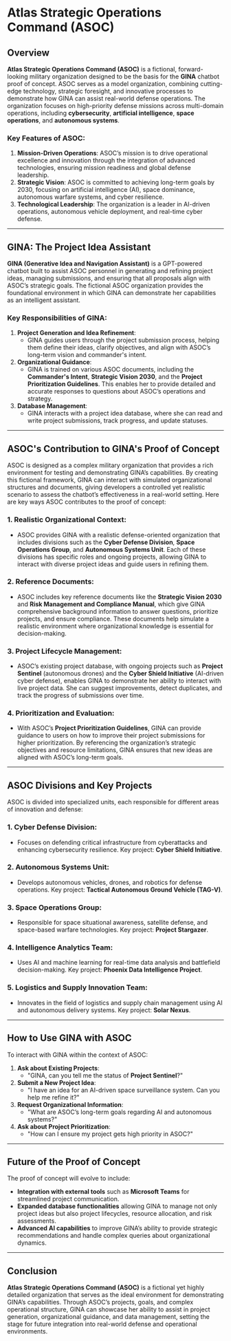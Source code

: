 # **Atlas Strategic Operations Command (ASOC)**

## **Overview**

**Atlas Strategic Operations Command (ASOC)** is a fictional, forward-looking military organization designed to be the basis for the **GINA** chatbot proof of concept. ASOC serves as a model organization, combining cutting-edge technology, strategic foresight, and innovative processes to demonstrate how GINA can assist real-world defense operations. The organization focuses on high-priority defense missions across multi-domain operations, including **cybersecurity**, **artificial intelligence**, **space operations**, and **autonomous systems**.

### **Key Features of ASOC**:

1. **Mission-Driven Operations**: ASOC’s mission is to drive operational excellence and innovation through the integration of advanced technologies, ensuring mission readiness and global defense leadership.
2. **Strategic Vision**: ASOC is committed to achieving long-term goals by 2030, focusing on artificial intelligence (AI), space dominance, autonomous warfare systems, and cyber resilience.
3. **Technological Leadership**: The organization is a leader in AI-driven operations, autonomous vehicle deployment, and real-time cyber defense.

---

## **GINA: The Project Idea Assistant**

**GINA (Generative Idea and Navigation Assistant)** is a GPT-powered chatbot built to assist ASOC personnel in generating and refining project ideas, managing submissions, and ensuring that all proposals align with ASOC’s strategic goals. The fictional ASOC organization provides the foundational environment in which GINA can demonstrate her capabilities as an intelligent assistant.

### **Key Responsibilities of GINA**:

1. **Project Generation and Idea Refinement**:
   - GINA guides users through the project submission process, helping them define their ideas, clarify objectives, and align with ASOC’s long-term vision and commander's intent.
2. **Organizational Guidance**:
   - GINA is trained on various ASOC documents, including the **Commander's Intent**, **Strategic Vision 2030**, and the **Project Prioritization Guidelines**. This enables her to provide detailed and accurate responses to questions about ASOC’s operations and strategy.
3. **Database Management**:
   - GINA interacts with a project idea database, where she can read and write project submissions, track progress, and update statuses.

---

## **ASOC's Contribution to GINA's Proof of Concept**

ASOC is designed as a complex military organization that provides a rich environment for testing and demonstrating GINA’s capabilities. By creating this fictional framework, GINA can interact with simulated organizational structures and documents, giving developers a controlled yet realistic scenario to assess the chatbot’s effectiveness in a real-world setting. Here are key ways ASOC contributes to the proof of concept:

### **1. Realistic Organizational Context**:

- ASOC provides GINA with a realistic defense-oriented organization that includes divisions such as the **Cyber Defense Division**, **Space Operations Group**, and **Autonomous Systems Unit**. Each of these divisions has specific roles and ongoing projects, allowing GINA to interact with diverse project ideas and guide users in refining them.

### **2. Reference Documents**:

- ASOC includes key reference documents like the **Strategic Vision 2030** and **Risk Management and Compliance Manual**, which give GINA comprehensive background information to answer questions, prioritize projects, and ensure compliance. These documents help simulate a realistic environment where organizational knowledge is essential for decision-making.

### **3. Project Lifecycle Management**:

- ASOC’s existing project database, with ongoing projects such as **Project Sentinel** (autonomous drones) and the **Cyber Shield Initiative** (AI-driven cyber defense), enables GINA to demonstrate her ability to interact with live project data. She can suggest improvements, detect duplicates, and track the progress of submissions over time.

### **4. Prioritization and Evaluation**:

- With ASOC’s **Project Prioritization Guidelines**, GINA can provide guidance to users on how to improve their project submissions for higher prioritization. By referencing the organization’s strategic objectives and resource limitations, GINA ensures that new ideas are aligned with ASOC’s long-term goals.

---

## **ASOC Divisions and Key Projects**

ASOC is divided into specialized units, each responsible for different areas of innovation and defense:

### **1. Cyber Defense Division**:

- Focuses on defending critical infrastructure from cyberattacks and enhancing cybersecurity resilience. Key project: **Cyber Shield Initiative**.

### **2. Autonomous Systems Unit**:

- Develops autonomous vehicles, drones, and robotics for defense operations. Key project: **Tactical Autonomous Ground Vehicle (TAG-V)**.

### **3. Space Operations Group**:

- Responsible for space situational awareness, satellite defense, and space-based warfare technologies. Key project: **Project Stargazer**.

### **4. Intelligence Analytics Team**:

- Uses AI and machine learning for real-time data analysis and battlefield decision-making. Key project: **Phoenix Data Intelligence Project**.

### **5. Logistics and Supply Innovation Team**:

- Innovates in the field of logistics and supply chain management using AI and autonomous delivery systems. Key project: **Solar Nexus**.

---

## **How to Use GINA with ASOC**

To interact with GINA within the context of ASOC:

1. **Ask about Existing Projects**:
   - "GINA, can you tell me the status of **Project Sentinel**?"
2. **Submit a New Project Idea**:
   - "I have an idea for an AI-driven space surveillance system. Can you help me refine it?"
3. **Request Organizational Information**:
   - "What are ASOC’s long-term goals regarding AI and autonomous systems?"
4. **Ask about Project Prioritization**:
   - "How can I ensure my project gets high priority in ASOC?"

---

## **Future of the Proof of Concept**

The proof of concept will evolve to include:

- **Integration with external tools** such as **Microsoft Teams** for streamlined project communication.
- **Expanded database functionalities** allowing GINA to manage not only project ideas but also project lifecycles, resource allocation, and risk assessments.
- **Advanced AI capabilities** to improve GINA’s ability to provide strategic recommendations and handle complex queries about organizational dynamics.

---

## **Conclusion**

**Atlas Strategic Operations Command (ASOC)** is a fictional yet highly detailed organization that serves as the ideal environment for demonstrating GINA’s capabilities. Through ASOC’s projects, goals, and complex operational structure, GINA can showcase her ability to assist in project generation, organizational guidance, and data management, setting the stage for future integration into real-world defense and operational environments.
